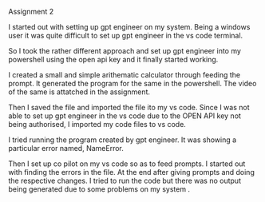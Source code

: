Assignment 2

I started out with setting up gpt engineer on my system. Being a windows user it was quite difficult to set up gpt engineer in the vs code terminal.

So I took the rather different approach and set up gpt engineer into my powershell using the open api key and it finally started working. 

I created a small and simple arithematic calculator through feeding the prompt. It generated the program for the same in the powershell. The video of the same is attatched in the assignment. 

Then I saved the file and imported the file ito my vs code. Since I was not able to set up gpt engineer in the vs code due to the OPEN API key not being authorised, I imported my code files to vs code. 

I tried running the program created by gpt engineer. It was showing a particular error named, NameError. 

Then I set up co pilot on my vs code so as to feed prompts. I started out with finding the errors in the file. At the end after giving prompts and doing the respective changes. I tried to run the code but there was no output being generated due to some problems on my system .
